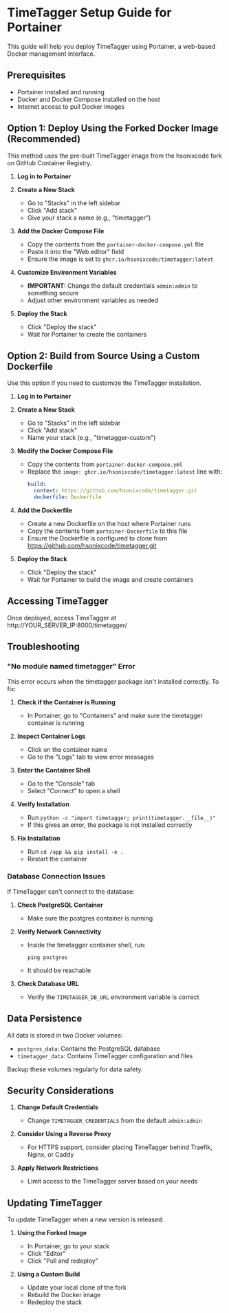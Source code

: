 # TimeTagger Setup Guide for Portainer

This guide will help you deploy TimeTagger using Portainer, a web-based Docker management interface.

## Prerequisites

- Portainer installed and running
- Docker and Docker Compose installed on the host
- Internet access to pull Docker images

## Option 1: Deploy Using the Forked Docker Image (Recommended)

This method uses the pre-built TimeTagger image from the hsonixcode fork on GitHub Container Registry.

1. **Log in to Portainer**

2. **Create a New Stack**
   - Go to "Stacks" in the left sidebar
   - Click "Add stack"
   - Give your stack a name (e.g., "timetagger")

3. **Add the Docker Compose File**
   - Copy the contents from the `portainer-docker-compose.yml` file 
   - Paste it into the "Web editor" field
   - Ensure the image is set to `ghcr.io/hsonixcode/timetagger:latest`

4. **Customize Environment Variables**
   - **IMPORTANT:** Change the default credentials `admin:admin` to something secure
   - Adjust other environment variables as needed

5. **Deploy the Stack**
   - Click "Deploy the stack"
   - Wait for Portainer to create the containers

## Option 2: Build from Source Using a Custom Dockerfile

Use this option if you need to customize the TimeTagger installation.

1. **Log in to Portainer**

2. **Create a New Stack**
   - Go to "Stacks" in the left sidebar
   - Click "Add stack"
   - Name your stack (e.g., "timetagger-custom")

3. **Modify the Docker Compose File**
   - Copy the contents from `portainer-docker-compose.yml`
   - Replace the `image: ghcr.io/hsonixcode/timetagger:latest` line with:
     ```yaml
     build:
       context: https://github.com/hsonixcode/timetagger.git
       dockerfile: Dockerfile
     ```

4. **Add the Dockerfile**
   - Create a new Dockerfile on the host where Portainer runs
   - Copy the contents from `portainer-Dockerfile` to this file
   - Ensure the Dockerfile is configured to clone from https://github.com/hsonixcode/timetagger.git

5. **Deploy the Stack**
   - Click "Deploy the stack"
   - Wait for Portainer to build the image and create containers

## Accessing TimeTagger

Once deployed, access TimeTagger at http://YOUR_SERVER_IP:8000/timetagger/

## Troubleshooting

### "No module named timetagger" Error

This error occurs when the timetagger package isn't installed correctly. To fix:

1. **Check if the Container is Running**
   - In Portainer, go to "Containers" and make sure the timetagger container is running

2. **Inspect Container Logs**
   - Click on the container name
   - Go to the "Logs" tab to view error messages

3. **Enter the Container Shell**
   - Go to the "Console" tab
   - Select "Connect" to open a shell
   
4. **Verify Installation**
   - Run `python -c "import timetagger; print(timetagger.__file__)"`
   - If this gives an error, the package is not installed correctly

5. **Fix Installation**
   - Run `cd /app && pip install -e .`
   - Restart the container

### Database Connection Issues

If TimeTagger can't connect to the database:

1. **Check PostgreSQL Container**
   - Make sure the postgres container is running

2. **Verify Network Connectivity**
   - Inside the timetagger container shell, run:
     ```
     ping postgres
     ```
   - It should be reachable

3. **Check Database URL**
   - Verify the `TIMETAGGER_DB_URL` environment variable is correct

## Data Persistence

All data is stored in two Docker volumes:
- `postgres_data`: Contains the PostgreSQL database
- `timetagger_data`: Contains TimeTagger configuration and files

Backup these volumes regularly for data safety.

## Security Considerations

1. **Change Default Credentials**
   - Change `TIMETAGGER_CREDENTIALS` from the default `admin:admin`
   
2. **Consider Using a Reverse Proxy**
   - For HTTPS support, consider placing TimeTagger behind Traefik, Nginx, or Caddy

3. **Apply Network Restrictions**
   - Limit access to the TimeTagger server based on your needs

## Updating TimeTagger

To update TimeTagger when a new version is released:

1. **Using the Forked Image**
   - In Portainer, go to your stack
   - Click "Editor"
   - Click "Pull and redeploy"

2. **Using a Custom Build**
   - Update your local clone of the fork
   - Rebuild the Docker image
   - Redeploy the stack 